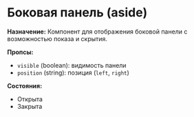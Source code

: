 # Боковая панель (aside)

**Назначение:**
Компонент для отображения боковой панели с возможностью показа и скрытия.

**Пропсы:**
- `visible` (boolean): видимость панели
- `position` (string): позиция (`left`, `right`)

**Состояния:**
- Открыта
- Закрыта 
